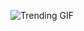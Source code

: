 ![Trending GIF](https://media0.giphy.com/media/v1.Y2lkPThiYjIxNzcydDdyOTg4ZmIwemJuemV6c3gwNnE4M29jbGlhN2owYnl5cDB6M291NSZlcD12MV9naWZzX3NlYXJjaCZjdD1n/wQAbcl6iDnawokpLj9/giphy.gif)
